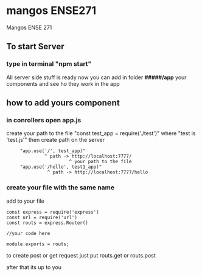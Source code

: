 # mangos ENSE271
Mangos ENSE 271

## To start Server 
### type in terminal "npm start"

All server side stuff is ready 
now you can add in folder __#####/app__ your components and see ho they work in the app

## how to add yours component
### in conrollers open app.js 
create your path to the file
"const test_app = require('./test')"
where "test is 'test.js'"
then create path on the server

         "app.use('/', test_app)"
                  ^ path -> http://localhost:7777/
                           ^ your path to the file
         "app.use('/hello', test1_app)"
                   ^ path -> http://localhost:7777/hello
                       
### create your file with the same name

add to your file

    const express = require('express')
    const url = require('url')
    const routs = express.Router()
    
    //your code here
    
    module.exports = routs;
    

to create post or get request just put 
    routs.get or routs.post

after that its up to you 

